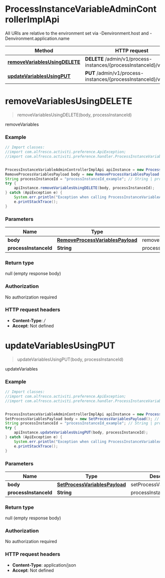 # ProcessInstanceVariableAdminControllerImplApi

All URIs are relative to the environment set via -Denvironment.host and -Denvironment.application.name

Method | HTTP request | Description
------------- | ------------- | -------------
[**removeVariablesUsingDELETE**](ProcessInstanceVariableAdminControllerImplApi.md#removeVariablesUsingDELETE) | **DELETE** /admin/v1/process-instances/{processInstanceId}/variables | removeVariables
[**updateVariablesUsingPUT**](ProcessInstanceVariableAdminControllerImplApi.md#updateVariablesUsingPUT) | **PUT** /admin/v1/process-instances/{processInstanceId}/variables | updateVariables

<a name="removeVariablesUsingDELETE"></a>
# **removeVariablesUsingDELETE**
> removeVariablesUsingDELETE(body, processInstanceId)

removeVariables

### Example
```java
// Import classes:
//import com.alfresco.activiti.preference.ApiException;
//import com.alfresco.activiti.preference.handler.ProcessInstanceVariableAdminControllerImplApi;


ProcessInstanceVariableAdminControllerImplApi apiInstance = new ProcessInstanceVariableAdminControllerImplApi();
RemoveProcessVariablesPayload body = new RemoveProcessVariablesPayload(); // RemoveProcessVariablesPayload | removeProcessVariablesPayload
String processInstanceId = "processInstanceId_example"; // String | processInstanceId
try {
    apiInstance.removeVariablesUsingDELETE(body, processInstanceId);
} catch (ApiException e) {
    System.err.println("Exception when calling ProcessInstanceVariableAdminControllerImplApi#removeVariablesUsingDELETE");
    e.printStackTrace();
}
```

### Parameters

Name | Type | Description  | Notes
------------- | ------------- | ------------- | -------------
 **body** | [**RemoveProcessVariablesPayload**](RemoveProcessVariablesPayload.md)| removeProcessVariablesPayload |
 **processInstanceId** | **String**| processInstanceId |

### Return type

null (empty response body)

### Authorization

No authorization required

### HTTP request headers

 - **Content-Type**: */*
 - **Accept**: Not defined

<a name="updateVariablesUsingPUT"></a>
# **updateVariablesUsingPUT**
> updateVariablesUsingPUT(body, processInstanceId)

updateVariables

### Example
```java
// Import classes:
//import com.alfresco.activiti.preference.ApiException;
//import com.alfresco.activiti.preference.handler.ProcessInstanceVariableAdminControllerImplApi;


ProcessInstanceVariableAdminControllerImplApi apiInstance = new ProcessInstanceVariableAdminControllerImplApi();
SetProcessVariablesPayload body = new SetProcessVariablesPayload(); // SetProcessVariablesPayload | setProcessVariablesPayload
String processInstanceId = "processInstanceId_example"; // String | processInstanceId
try {
    apiInstance.updateVariablesUsingPUT(body, processInstanceId);
} catch (ApiException e) {
    System.err.println("Exception when calling ProcessInstanceVariableAdminControllerImplApi#updateVariablesUsingPUT");
    e.printStackTrace();
}
```

### Parameters

Name | Type | Description  | Notes
------------- | ------------- | ------------- | -------------
 **body** | [**SetProcessVariablesPayload**](SetProcessVariablesPayload.md)| setProcessVariablesPayload |
 **processInstanceId** | **String**| processInstanceId |

### Return type

null (empty response body)

### Authorization

No authorization required

### HTTP request headers

 - **Content-Type**: application/json
 - **Accept**: Not defined

